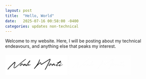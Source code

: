 ```yaml
---
layout: post
title:  "Hello, World"
date:   2025-07-16 00:58:00 -0400
categories: updates non-technical
---
```

Welcome to my website.
Here, I will be posting about my technical endeavours, and anything else that peaks my interest.

<div class="signature-container" style="margin-top: 20px;">
  <img src="/assets/images/signature-white.png" alt="Noah's Signature" class="signature-light" style="max-width: 200px; height: auto;">
  <img src="/assets/images/signature-black.png" alt="Noah's Signature" class="signature-dark" style="max-width: 200px; height: auto;">
</div>
